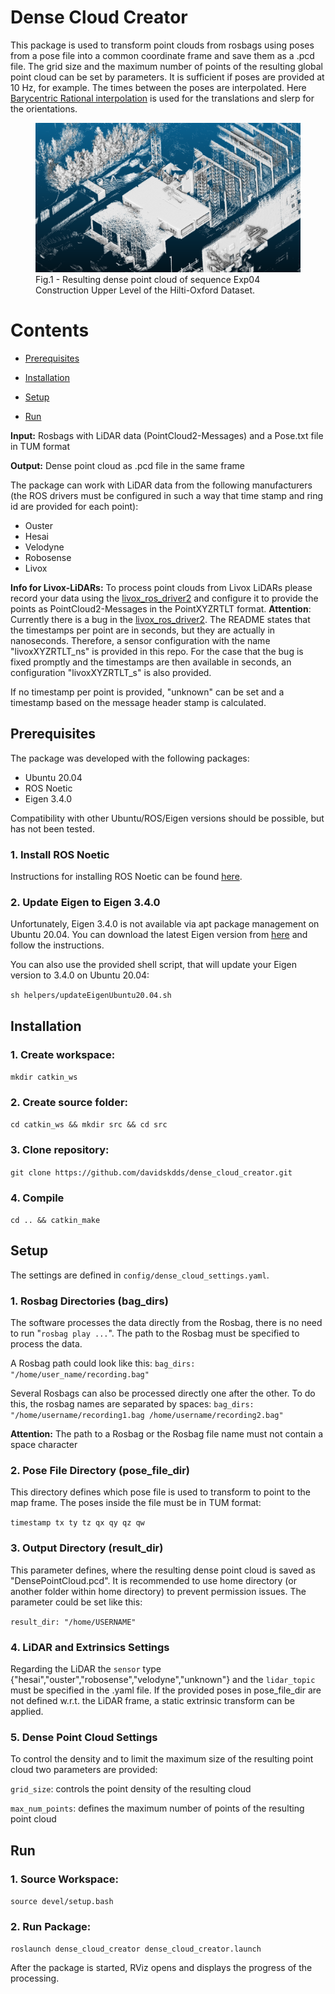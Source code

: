 # Dense Cloud Creator
This package is used to transform point clouds from rosbags using poses from a pose file into a common coordinate frame and save them as a .pcd file. The grid size and the maximum number of points of the resulting global point cloud can be set by parameters. It is sufficient if poses are provided at 10 Hz, for example. The times between the poses are interpolated. Here [Barycentric Rational interpolation](https://live.boost.org/doc/libs/1_72_0/libs/math/doc/html/math_toolkit/barycentric.html) is used for the translations and slerp for the orientations.

<figure>
<img src="./doc/dense_pc.png" alt="drawing" width="600"/>
<figcaption>Fig.1 - Resulting dense point cloud of sequence Exp04 Construction Upper Level of the Hilti-Oxford Dataset.</figcaption>
</figure>

# Contents

- [Prerequisites](#prerequisites) 

- [Installation](#installation)

- [Setup](#setup)

- [Run](#run)


**Input:** Rosbags with LiDAR data (PointCloud2-Messages) and a Pose.txt file in TUM format

**Output:** Dense point cloud as .pcd file in the same frame

The package can work with LiDAR data from the following manufacturers (the ROS drivers must be configured in such a way that time stamp and ring id are provided for each point):

- Ouster
- Hesai
- Velodyne
- Robosense
- Livox

**Info for Livox-LiDARs:** To process point clouds from Livox LiDARs please record your data using the [livox_ros_driver2](https://github.com/Livox-SDK/livox_ros_driver2) and configure it to provide the points as PointCloud2-Messages in the PointXYZRTLT format. **Attention**: Currently there is a bug in the [livox_ros_driver2](https://github.com/Livox-SDK/livox_ros_driver2). The README states that the timestamps per point are in seconds, but they are actually in nanoseconds. Therefore, a sensor configuration with the name "livoxXYZRTLT_ns" is provided in this repo. For the case that the bug is fixed promptly and the timestamps are then available in seconds, an configuration "livoxXYZRTLT_s" is also provided.

If no timestamp per point is provided, "unknown" can be set and a timestamp based on the message header stamp is calculated.

## Prerequisites
The package was developed with the following packages:

- Ubuntu 20.04
- ROS Noetic
- Eigen 3.4.0

Compatibility with other Ubuntu/ROS/Eigen versions should be possible, but has not been tested.

### 1. Install ROS Noetic
Instructions for installing ROS Noetic can be found [here](http://wiki.ros.org/noetic/Installation). 

### 2. Update Eigen to Eigen 3.4.0
Unfortunately, Eigen 3.4.0 is not available via apt package management on Ubuntu 20.04. You can download the latest Eigen version from [here](https://eigen.tuxfamily.org/index.php?title=Main_Page) and follow the instructions.

You can also use the provided shell script, that will update your Eigen version to 3.4.0 on Ubuntu 20.04:

`sh helpers/updateEigenUbuntu20.04.sh`



## Installation

### 1. Create workspace:
`mkdir catkin_ws`
### 2. Create source folder:
`cd catkin_ws && mkdir src && cd src`
### 3. Clone repository:
`git clone https://github.com/davidskdds/dense_cloud_creator.git`
### 4. Compile
`cd .. && catkin_make`


## Setup
The settings are defined in `config/dense_cloud_settings.yaml`.

### 1. Rosbag Directories (bag_dirs)
The software processes the data directly from the Rosbag, there is no need to run "`rosbag play ...`". The path to the Rosbag must be specified to process the data.

A Rosbag path could look like this:
`bag_dirs: "/home/user_name/recording.bag"`

Several Rosbags can also be processed directly one after the other. To do this, the rosbag names are separated by spaces:
`bag_dirs: "/home/username/recording1.bag /home/username/recording2.bag"`

**Attention:** The path to a Rosbag or the Rosbag file name must not contain a space character

### 2. Pose File Directory (pose_file_dir)
This directory defines which pose file is used to transform to point to the map frame.
The poses inside the file must be in TUM format:

`timestamp tx ty tz qx qy qz qw`

### 3. Output Directory (result_dir)
This parameter defines, where the resulting dense point cloud is saved as "DensePointCloud.pcd".
It is recommended to use home directory (or another folder within home directory) to prevent permission issues.
The parameter could be set like this:

`result_dir: "/home/USERNAME"`

### 4. LiDAR and Extrinsics Settings
Regarding the LiDAR the `sensor` type {"hesai","ouster","robosense","velodyne","unknown"} and the `lidar_topic` must be specified in the .yaml file.
If the provided poses in pose_file_dir are not defined w.r.t. the LiDAR frame, a static extrinsic transform can be applied.

### 5. Dense Point Cloud Settings
To control the density and to limit the maximum size of the resulting point cloud two parameters are provided:

`grid_size`: controls the point density of the resulting cloud

`max_num_points`: defines the maximum number of points of the resulting point cloud


## Run

### 1. Source Workspace:
`source devel/setup.bash`

### 2. Run Package:
`roslaunch dense_cloud_creator dense_cloud_creator.launch`

After the package is started, RViz opens and displays the progress of the processing.
